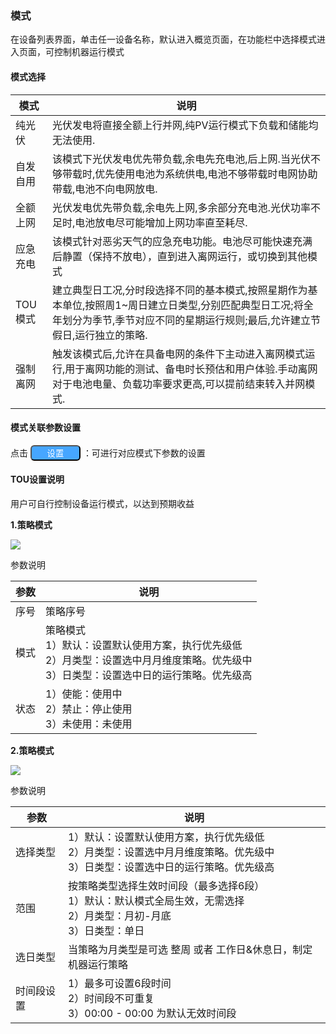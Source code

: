 ### 模式 ###

在设备列表界面，单击任一设备名称，默认进入概览页面，在功能栏中选择模式进入页面，可控制机器运行模式

#### 模式选择 ####

| 模式 | 说明 |
| --- | --- |
|纯光伏 | 光伏发电将直接全额上行并网,纯PV运行模式下负载和储能均无法使用. |
|自发自用 |该模式下光伏发电优先带负载,余电先充电池,后上网.当光伏不够带载时,优先使用电池为系统供电,电池不够带载时电网协助带载,电池不向电网放电.|
|全额上网 |光伏发电优先带负载,余电先上网,多余部分充电池.光伏功率不足时,电池放电尽可能增加上网功率直至耗尽.|
|应急充电 | 该模式针对恶劣天气的应急充电功能。电池尽可能快速充满后静置（保持不放电），直到进入离网运行，或切换到其他模式 |
| TOU模式 | 建立典型日工况,分时段选择不同的基本模式,按照星期作为基本单位,按照周1~周日建立日类型,分别匹配典型日工况;将全年划分为季节,季节对应不同的星期运行规则;最后,允许建立节假日,运行独立的策略. |
| 强制离网 | 触发该模式后,允许在具备电网的条件下主动进入离网模式运行,用于离网功能的测试、备电时长预估和用户体验.手动离网对于电池电量、负载功率要求更高,可以提前结束转入并网模式.|

#### 模式关联参数设置 ####


点击 <button class="login">设置</button> ：可进行对应模式下参数的设置

#### TOU设置说明 ####

用户可自行控制设备运行模式，以达到预期收益

**1.策略模式**

<img src="/assets/device-mode-tou.png">

参数说明

|参数 | 说明 |
|---|---|
|序号 | 策略序号|
|模式 |策略模式 <br> 1）默认：设置默认使用方案，执行优先级低<br> 2）月类型：设置选中月月维度策略。优先级中<br> 3）日类型：设置选中日的运行策略。优先级高|
|状态 | 1）使能：使用中<br> 2）禁止：停止使用 <br>  3）未使用：未使用|

**2.策略模式**

<img src="/assets/device-mode-tou-dialog.png">

参数说明

|参数|说明|
|---|---|
|选择类型|1）默认：设置默认使用方案，执行优先级低<br>2）月类型：设置选中月月维度策略。优先级中<br>3）日类型：设置选中日的运行策略。优先级高|
|范围|按策略类型选择生效时间段（最多选择6段）<br>1）默认：默认模式全局生效，无需选择<br>2）月类型：月初-月底<br>3）日类型：单日|
|选日类型|当策略为月类型是可选  整周 或者 工作日&休息日，制定机器运行策略|
|时间段设置|1）最多可设置6段时间<br>2）时间段不可重复<br>3）00:00 - 00:00 为默认无效时间段|

<style  scoped>
 .login{
        width:80px;
        color:#fff;
        background:#46a6ff;
        border-radius:6px;
    }
  </style>